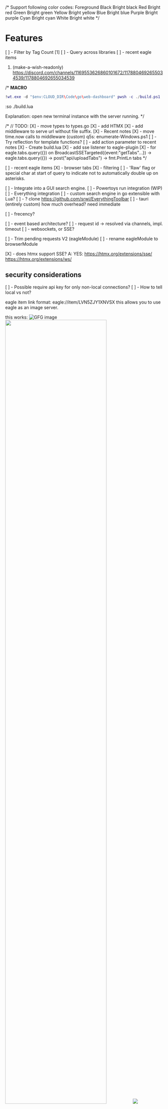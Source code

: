 /*
	Support following color codes:
	Foreground
	Black
	Bright black
	Red
	Bright red
	Green
	Bright green
	Yellow
	Bright yellow
	Blue
	Bright blue
	Purple
	Bright purple
	Cyan
	Bright cyan
	White
	Bright white
*/


# Features
[ ] - Filter by Tag Count [1]
[ ] - Query across libraries
[ ] - recent eagle items

1. (make-a-wish-readonly) <https://discord.com/channels/1169553626860101672/1178804692655034539/1178804692655034539>






/* __MACRO__
```lua
!wt.exe -d "$env:CLOUD_DIR\Code\go\web-dashboard" pwsh -c ./build.ps1
```
:so ./build.lua

Explanation:
open new terminal instance with the server running.
*/

/*
// TODO:
			[X] - move types to types.go
			[X] - add HTMX
			[X] - add middleware to serve url without file suffix.
			[X] - Recent notes
			[X] - move time.now calls to middleware (custom)
			q5s: enumerate-Windows.ps1
			[ ] - Try reflection for template functions?
			[ ] - add action parameter to recent notes
			[X] - Create build.lua
			[X] - add sse listener to eagle-plugin
				[X] - for eagle.tabs.query({})
				on BroadcastSSETargeted({event:"getTabs"...})
					-> eagle.tabs.query({})
					-> post("api/uploadTabs")
					-> fmt.PrintLn tabs
*/

[ ] - recent eagle items
[X] - browser tabs
    [X] - filtering
    [ ] - 'Raw' flag or special char at start of query to indicate not to automatically double up on asterisks.

[ ] - Integrate into a GUI search engine.
[ ] - Powertoys run integration (WIP)
[ ] - Everything integration
[ ] - custom search engine in go extensible with Lua?
[ ] - ? clone <https://github.com/srwi/EverythingToolbar>
[ ] - tauri (entirely custom) how much overhead? need immediate


[ ] - frecency?

[ ] - event based architecture?
    [ ] - request id -> resolved via channels, impl. timeout
[ ] - websockets, or SSE?

[ ] - Trim pending requests V2 (eagleModule)
[ ] - rename eagleModule to browserModule

[X] - does htmx support SSE? A: YES:
<https://htmx.org/extensions/sse/>
<https://htmx.org/extensions/ws/>

## security considerations
[ ] - Possible require api key for only non-local connections?
[ ] - How to tell local vs not?


eagle item link format: eagle://item/LVN5ZJY1XNVSX
this allows you to use eagle as an image server.

this works:
<img src="http://localhost:3000/eagleApp/images/LVN5ZJY1XNVSX" alt="GFG image">
<img src="http://localhost:3000/item/M43KSCG4AHK3T" width = '80%'>
<img src="http://localhost:3000/item/LVN5ZJY1XNVSX">

also just leave a link like this:
<eagle://item/LVN5ZJY1XNVSX>
(clicking on this opens the item in eagle.)

ideas :
server naming:
<http://eagleServ/item/LVN5ZJY1XNVSX>


Userscript Logic (Youtube Music)
<https://gist.github.com/eissar/ce251e8d49afc20888e4d6398d1ee7bd>
["X:/Dropbox/Code/javascript/Userscripts/yt-music-broadcast.userscript.js"]
```js
    const targetNodes = document.querySelectorAll("yt-formatted-string.ytmusic-player-bar:not(.complex-string)");

    function postMessage(msg) {
        if (!msg) {
            return
        };
        if (typeof msg !== "string"|| msg.length === 0){
            return
        };
        try {
            fetch(`http://localhost:1323/api/broadcast/yt-music?elem=<a id="message-container">${msg}</a>`)
                .then(response => {
                    if (!response.ok) {
                        throw new Error(`HTTP error! status: ${response.status}`); // Throw error for non-2xx responses
                    }
                    return response.json(); // Or response.text() if the response is not JSON
                })
                .then(data => {
                    // Process the successful response data
                    console.log("Broadcast successful:", data);
                })
                .catch(error => {
                    // Handle errors during the fetch or processing
                    console.error("Error during broadcast:", error);
                });
        } catch (e) {
            console.error("An unexpected error has occurred:", e); //Catch any unexpected errors.
        }
    }

    const handleTextChange = (mutationsList, observer) => {
      for (const mutation of mutationsList) {
        if (mutation.type === 'characterData' || (mutation.type === 'childList' && mutation.addedNodes.length > 0 && mutation.addedNodes[0].nodeType === 3)) { // Check for text changes
          //console.log('changed', mutation.target.textContent);
          postMessage(mutation.target.textContent)
        }

        if (mutation.type === 'childList' && mutation.addedNodes.length > 0) {
            mutation.addedNodes.forEach(node => {
                if (node.nodeType === 1 && node.matches("yt-formatted-string.ytmusic-player-bar:not(.complex-string)")) {
                    observer.observe(node, config);
                }
            })
        }
      }
    };
    // Create an observer instance linked to the callback function.
    const observer = new MutationObserver(handleTextChange);

    // observer cfg
    const config = { characterData: true, childList: true, subtree: true }; // Observe characterData changes and childList changes
    // Start observing each target node.
    targetNodes.forEach(targetNode => {
      observer.observe(targetNode, config);
    });
```
`http://localhost:1323/api/broadcast/yt-music?elem=<a id="message-container">test</a>`

```html
<div id="messages" hx-ext="ws" ws-connect="/ws">
    <div id="message-container"></div>
</div>
```




```js
const evtSource = new EventSource("/sse"); // Replace with your SSE endpoint URL

evtSource.onmessage = (event) => {
  console.log("Received event:", event.data);
  // Process the received data (e.g., update the UI)
  try {
      const data = JSON.parse(event.data); // Try to parse as JSON
        if (data.action && data.action === "getSong") {
            console.log("YESS!")
        }
      // ... handle JSON data
      console.log("Parsed JSON:", data)

  } catch (e) {
      // Handle plain text data or JSON parsing errors
      console.log("Plain text:", event.data)
  }
};
evtSource.onerror = (error) => {
  console.error("EventSource failed:", error);
  // Handle errors (e.g., reconnect, display an error message)
  if (error.target.readyState === EventSource.CLOSED) {
      console.log("Connection closed. Reconnecting...");
      setTimeout(() => {
          const newSource = new EventSource("//api.example.com/sse-demo.php"); // Replace with your SSE endpoint URL
          // copy over the event handlers
          newSource.onmessage = evtSource.onmessage;
          newSource.onerror = evtSource.onerror;
          evtSource = newSource;
      }, 5000); // Reconnect after 5 seconds
  }
};

// Optional: Close the connection when you're done
// evtSource.close();
```



//const Port = "41595"
//const Host = "127.0.0.1" // prefer ip over localhost

// var EagleConfig map[string]string{
// 	"addItemFromPath": "/api/item/addFromPath",
// }

//Test["baseUrl"] = fmt

// func LoadConfig() {
// 	config.New()
// }
/*
	[X] - config
		 [X] - Api key
	[X] - read config
	[X] - check if server open
	[ ] - GetEagleThumbnailFromID (eagle api wrapper)
		[ ] - make custom? (really not neccessary)
*/


	/*
		server.GET("/template/notes-struct", handlers.DynamicTemplateHandler("notes-struct.html", apiroutes.PopulateGetNotesDetail))
		server.GET("/template/windows", handlers.DynamicTemplateHandler("windows.html", apiroutes.PopulateEnumerateWindows))
		server.GET("/template/recent-notes", handlers.PwshTemplateHandler("recent-notes.html", pwsh.PwshScript, "./powershell-utils/recentNotes.ps1"))
		server.GET("/template/key-value", handlers.PwshTemplateHandler("key-value.templ", pwsh.PwshScript, "./powershell-utils/mock_nvim.ps1"))
		server.GET("/template/open-tabs-count", handlers.PwshTemplateHandler("open-tabs-count.templ", pwsh.PwshScript, "./powershell-utils/waterfoxTabs.ps1"))
		//server.GET("/template/open-tabs", dynamicTemplateHandler("open-tabs.templ", apiroutes.PopulateOpenTabs))
		server.GET("/template/recent-eagle-items", handlers.PwshTemplateHandler("recent-eagle-items.templ", pwsh.PwshScript, "./powershell-utils/recentEagleItems.ps1"))
		server.GET("/template/sse-browser-tabs", handlers.StaticTemplateHandler("sse-browser-tabs.templ"))
		server.GET("/template/browser-tabs", handlers.StaticTemplateHandler("browser-tabs.templ"))
		server.GET("/template/recent-notes_layout", handlers.StaticTemplateHandler("recent-notes.layout.html"))
		server.GET("/template/timeline_layout", handlers.StaticTemplateHandler("timeline.layout.html"))
		server.GET("/template/now-playing", handlers.StaticTemplateHandler("ws-now-playing.ytm.templ")) // ./templates/ws-now-playing.ytm.templ
		server.GET("/template/ping", handlers.StaticTemplateHandler("ping.templ"))
	*/
	/*
		g.GET("/broadcast/getTabs", func(c echo.Context) error {
			req := PendingRequests.New()
			bc := fmt.Sprintf(`{"id":"%s","command":"getTabs"}`, req.Id)
			websocketCfg.Broadcast(bc)
			// add Pending WSRequest with callback?
			return c.String(200, "OK")
		})
	*/
	/*
		activates a browser tab if it exists, creates a new tab if it does not.
		cache is created from browser history
		api.BrowserTabActivateOrOpen
		api.GetBrowserHistory
		about:profiles
		["X:\Dropbox\Code\Projects\render-image-blazingly\db"]
	*/

	//server.GET("/api/broadcast/sse", broadcastHandler("getSong"))


	// Module philosophy:
	// UNDER NO CIRCUMSTANCES
	// should html or css be tightly coupled with
	// or packaged in a module (e.g., eagle_module) TODO:

	// ??? access routes in a module like:
	// server.GET("/eagleApp/*", eaglemodule.HandleModuleRoutes)
	// OR



// populate funcs
// set default params with pathparams
// they are empty strings not nil null case.
/*
Every PopulateFunction returns data that will be consumed by a template.
using the context, we can extract parameters or default arguments we can pass to the API calls.

if there is an error, the .error member is populated. This is checked first in the template and if it exists, the template is populated in the error case.

some of the populate functions bubbled errors by just returning c.string(400,err) which is less flexible.
*/

